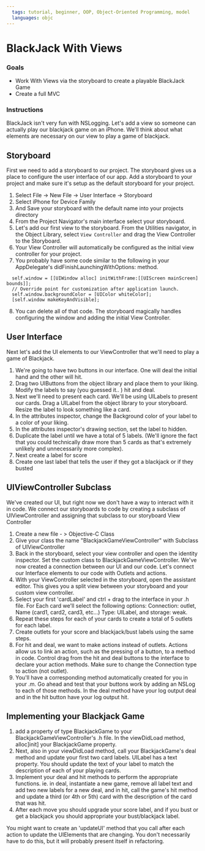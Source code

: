 ```yaml
---
  tags: tutorial, beginner, OOP, Object-Oriented Programming, model 
  languages: objc
---
```


BlackJack With Views 
=======

### Goals 
- Work With Views via the storyboard to create a playable BlackJack Game 
- Create a full MVC 

### Instructions 

BlackJack isn't very fun with NSLogging.  Let's add a view so someone can actually play our blackjack game on an iPhone. We'll think about what elements are necessary on our view to play a game of blackjack.  

## Storyboard

First we need to add a storyboard to our project.  The storyboard gives us a place to configure the user interface of our app.  Add a storyboard to your project and make sure it's setup as the default storyboard for your project.  

  1. Select File -> New File -> User Interface -> Storyboard
  2. Select iPhone for Device Family 
  3. And Save your storyboard with the default name into your projects directory 
  4. From the Project Navigator's main interface select your storyboard.  
  5. Let's add our first view to the storyboard.  From the Utilities navigator, in the Object Library, select `View Controller` and drag the View Controller to the Storyboard. 
  6. Your View Controller will automatically be configured as the initial view controller for your project. 
  7. You probably have some code similar to the following in your AppDelegate's didFinishLaunchingWithOptions: method. 

  ```objc
	self.window = [[UIWindow alloc] initWithFrame:[[UIScreen mainScreen] bounds]];
    // Override point for customization after application launch.
    self.window.backgroundColor = [UIColor whiteColor];
    [self.window makeKeyAndVisible];
  ```

  8.  You can delete all of that code.  The storyboard magically handles configuring the window and adding the initial View Controller.  

  ## User Interface 

  Next let's add the UI elements to our ViewController that we'll need to play a game of Blackjack.  

  1. We're going to have two buttons in our interface.  One will deal the initial hand and the other will hit.  
  2. Drag two UIButtons from the object library and place them to your liking.  Modify the labels to say (you guessed it.. ) hit and deal. 
  3. Next we'll need to present each card.  We'll be using UILabels to present our cards. Drag a UILabel from the object library to your storyboard.  Resize the label to look something like a card. 
  4. In the attributes inspector, change the Background color of your label to a color of your liking. 
  5. In the attributes inspector's drawing section, set the label to hidden.   
  6. Duplicate the label until we have a total of 5 labels.  (We'll ignore the fact that you could technically draw more than 5 cards as that's extremely unlikely and unnecessarily more complex).  
  7. Next create a label for score 
  8.  Create one last label that tells the user if they got a blackjack or if they busted

  ## UIViewController Subclass 

  We've created our UI, but right now we don't have a way to interact with it in code.  We connect our storyboards to code by creating a subclass of UIViewController and assigning that subclass to our storyboard View Controller

  1. Create a new file - > Objective-C Class  
  2. Give your class the name "BlackjackGameViewController" with Subclass of UIViewController 
  3. Back in the storyboard, select your view controller and open the identity inspector.  Set the custom class to BlackjackGameViewController.  We've now created a connection between our UI and our code.  Let's connect our Interface elements to our code with Outlets and actions.  
  4. With your ViewController selected in the storyboard, open the assistant editor.  This gives you a split view between your storyboard and your custom view controller. 
  5. Select your first 'cardLabel' and ctrl + drag to the interface in your .h file.  For Each card we'll select the following options: Connection: outlet, Name (card1, card2, card3, etc...) Type: UILabel, and storage: weak.  
  6.  Repeat these steps for each of your cards to create a total of 5 outlets for each label. 
  7. Create outlets for your score and blackjack/bust labels using the same steps.  
  8.  For hit and deal, we want to make actions instead of outlets.  Actions allow us to link an action, such as the pressing of a button, to a method in code.  Control drag from the hit and deal buttons to the interface to declare your action methods.  Make sure to change the Connection type to action (not outlet). 
  9.  You'll have a corresponding method automatically created for you in your .m.  Go ahead and test that your buttons work by adding an NSLog to each of those methods.  In the deal method have your log output deal and in the hit button have your log output hit. 

  ## Implementing your Blackjack Game 

  1. add a property of type BlackjackGame to your BlackjackGameViewController's .h file. In the viewDidLoad method,  alloc]init] your BlackjackGame property.
  2. Next, also in your viewDidLoad method, call your BlackjackGame's deal method and update your first two card labels.  UILabel has a text property.  You should update the text of your label to match the description of each of your playing cards.  
  3. Implement your deal and hit methods to perform the appropriate functions. ie. in deal, instantiate a new game, remove all label text and add two new labels for a new deal, and in hit, call the game's hit method and update a third (or 4th or 5th) card with the description of the card that was hit.  
  4. After each move you should upgrade your score label, and if you bust or get a blackjack you should appropriate your bust/blackjack label.  

  You might want to create an 'updateUI' method that you call after each action to update the UIElements that are changing.  You don't necessarily have to do this, but it will probably present itself in refactoring.      





